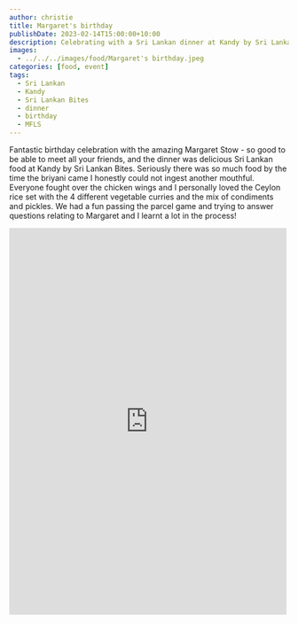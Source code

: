 ```yaml
---
author: christie
title: Margaret's birthday
publishDate: 2023-02-14T15:00:00+10:00
description: Celebrating with a Sri Lankan dinner at Kandy by Sri Lankan Bites
images:
  - ../../../images/food/Margaret's birthday.jpeg
categories: [food, event]
tags:
  - Sri Lankan
  - Kandy
  - Sri Lankan Bites
  - dinner
  - birthday
  - MFLS
---
```


Fantastic birthday celebration with the amazing Margaret Stow - so good to be able to meet all your friends, and the dinner was delicious Sri Lankan food at Kandy by Sri Lankan Bites. Seriously there was so much food by the time the briyani came I honestly could not ingest another mouthful. Everyone fought over the chicken wings and I personally loved the Ceylon rice set with the 4 different vegetable curries and the mix of condiments and pickles. We had a fun passing the parcel game and trying to answer questions relating to Margaret and I learnt a lot in the process!

<iframe src="https://www.facebook.com/plugins/post.php?href=https%3A%2F%2Fwww.facebook.com%2Fchris1.tham%2Fposts%2Fpfbid02ymMHyGWkYQTxt44c7sWjavhKkdbs4W3Be5ceGjHA1mJSLJHMbSMTGr6KQsoKCov8l&show_text=true&width=500" width="500" height="698" style="border:none;overflow:hidden" scrolling="no" frameborder="0" allowfullscreen="true" allow="autoplay; clipboard-write; encrypted-media; picture-in-picture; web-share"></iframe>
